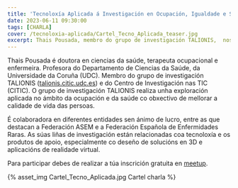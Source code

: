 ```yaml
---
title: 'Tecnoloxía Aplicada á Investigación en Ocupación, Igualdade e Saúde'
date: 2023-06-11 09:30:00
tags: [CHARLA]
cover: /tecnoloxia-aplicada/Cartel_Tecno_Aplicada_teaser.jpg
excerpt: Thais Pousada, membro do grupo de investigación TALIONIS,  nos falará das súas liñas de investigación coa tecnoloxía e os produtos de apoio, especialmente co deseño de solucións en 3D e aplicacións de realidade virtual.
---
```


Thais Pousada é doutora en ciencias da saúde, terapeuta ocupacional e enfermeira. Profesora do Departamento de Ciencias da Saúde, da Universidade da Coruña (UDC). Membro do grupo de investigación TALIONIS ([talionis.citic.udc.es](https://talionis.citic.udc.es/)) e do Centro de Investigación nas TIC (CITIC). O grupo de investigación TALIONIS realiza unha exploración aplicada no ámbito da ocupación e da saúde co obxectivo de mellorar a calidade de vida das persoas.

É colaboradora en diferentes entidades sen ánimo de lucro, entre as que destacan a Federación ASEM e a Federación Española de Enfermidades Raras. As súas liñas de investigación están relacionadas coa tecnoloxía e os produtos de apoio, especialmente co deseño de solucións en 3D e aplicacións de realidade virtual.

Para participar debes de realizar a túa inscrición gratuita en [meetup](https://www.meetup.com/es-ES/aindustriosa/events/294126778/).


{% asset_img Cartel_Tecno_Aplicada.jpg Cartel charla %}
